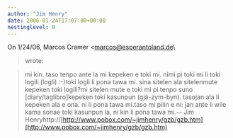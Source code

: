 ```yaml
---
author: "Jim Henry"
date: 2006-01-24T17:07:00+00:00
nestinglevel: 0
---
```

On 1/24/06, Marcos Cramer <[marcos@esperantoland.de](mailto://marcos@esperantoland.de)\
> wrote:

> mi kin. taso tenpo ante la mi kepeken e toki mi. nimi pi toki mi li toki
> logili (logli) :-)toki logli li pona tawa mi. sina sitelen ala sitelenmute kepeken toki logili?mi sitelen mute e toki mi pi tenpo suno \[diary/taglibro\]kepeken toki kasunpun (gjâ-zym-byn). tasojan ala li kepeken ala e ona. ni li pona tawa mi.taso mi pilin e ni: jan ante li wile kama sonae toki kasunpun la, ni kin li pona tawa mi.--
Jim Henryhttp://[http://www.pobox.com/~jimhenry/gzb/gzb.htm](http://www.pobox.com/~jimhenry/gzb/gzb.htm)